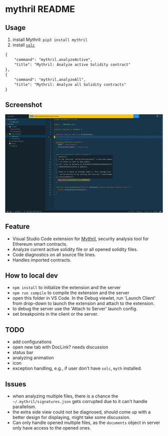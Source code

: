 # mythril README

## Usage

1. install Mythril: `pip3 install mythril`
2. install [`solc`](https://solidity.readthedocs.io/en/develop/installing-solidity.html#binary-packages)

```plaintext
{
    "command": "mythril.analyzeActive",
    "title": "Mythril: Analyze active Solidity contract"
},
{
    "command": "mythril.analyzeAll",
    "title": "Mythril: Analyze all Solidity contracts"
}
```

## Screenshot

![screenshot](./screenshot.png)

## Feature

- Visual Studio Code extension for [Mythril](https://github.com/ConsenSys/mythril), security analysis tool for Ethereum smart contracts.
- Analyze current active solidity file or all opened solidity files.
- Code diagnostics on all source file lines.
- Handles imported contracts.

## How to local dev

- `npm install` to initialize the extension and the server
- `npm run compile` to compile the extension and the server
- open this folder in VS Code. In the Debug viewlet, run 'Launch Client' from drop-down to launch the extension and attach to the extension.
- to debug the server use the 'Attach to Server' launch config.
- set breakpoints in the client or the server.

## TODO

- add configurations
- open new tab with DocLink? needs discussion
- status bar
- analyzing animation
- icon
- exception handling, e.g., if user don't have `solc`, `myth` installed.

## Issues

- when analyzing multiple files, there is a chance the `~/.mythril/signatures.json` gets corrupted due to it can't handle parallelism.
- the extra side view could not be diagnosed, should come up with a better design for displaying, might take some discussion.
- Can only handle opened multiple files, as the `documents` object in server only have access to the opened ones.